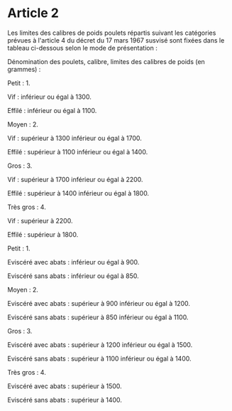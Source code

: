 # Article 2

Les limites des calibres de poids poulets répartis suivant les catégories prévues à l'article 4 du décret du 17 mars 1967 susvisé sont fixées dans le tableau ci-dessous selon le mode de présentation :

Dénomination des poulets, calibre, limites des calibres de poids (en grammes) :

Petit : 1.

Vif : inférieur ou égal à 1300.

Effilé : inférieur ou égal à 1100.

Moyen : 2.

Vif : supérieur à 1300 inférieur ou égal à 1700.

Effilé : supérieur à 1100 inférieur ou égal à 1400.

Gros : 3.

Vif : supérieur à 1700 inférieur ou égal à 2200.

Effilé : supérieur à 1400 inférieur ou égal à 1800.

Très gros : 4.

Vif : supérieur à 2200.

Effilé : supérieur à 1800.

Petit : 1.

Eviscéré avec abats : inférieur ou égal à 900.

Eviscéré sans abats : inférieur ou égal à 850.

Moyen : 2.

Eviscéré avec abats : supérieur à 900 inférieur ou égal à 1200.

Eviscéré sans abats : supérieur à 850 inférieur ou égal à 1100.

Gros : 3.

Eviscéré avec abats : supérieur à 1200 inférieur ou égal à 1500.

Eviscéré sans abats : supérieur à 1100 inférieur ou égal à 1400.

Très gros : 4.

Eviscéré avec abats : supérieur à 1500.

Eviscéré sans abats : supérieur à 1400.
